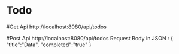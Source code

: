 # Todo

#Get Api  http://localhost:8080/api/todos

#Post Api  http://localhost:8080/api/todos
Request Body in JSON : {
                           "title":"Data",
                           "completed":"true"
                       }
